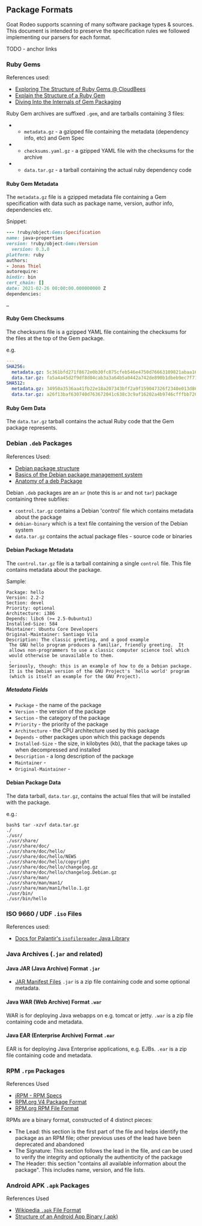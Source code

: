 ## Package Formats

Goat Rodeo supports scanning of many software package types & sources. This document is intended to preserve the specification rules we followed implementing our parsers for each format.

TODO - anchor links

### Ruby Gems
References used: 
- [Exploring The Structure of Ruby Gems @ CloudBees](https://www.cloudbees.com/blog/exploring-structure-ruby-gems)
- [Explain the Structure of a Ruby Gem](https://imvishalpandey.medium.com/explain-the-structure-of-a-ruby-gem-8774d88b1f00)
- [Diving Into the Internals of Gem Packaging](https://www.codemancers.com/blog/2020-08-17-understanding-gem-packaging/)

Ruby Gem archives are suffixed `.gem`, and are tarballs containing 3 files:
   * - `metadata.gz` - a gzipped file containing the metadata (dependency info, etc) and Gem Spec
   * - `checksums.yaml.gz` - a gzipped YAML file with the checksums for the archive
   * - `data.tar.gz` - a tarball containing the actual ruby dependency code

#### Ruby Gem Metadata
The `metadata.gz` file is a gzipped metadata file containing a Gem specification with data such as package name, version, author info, dependencies etc.

Snippet: 

```ruby
--- !ruby/object:Gem::Specification
name: java-properties
version: !ruby/object:Gem::Version
  version: 0.3.0
platform: ruby
authors:
- Jonas Thiel
autorequire:
bindir: bin
cert_chain: []
date: 2021-02-26 00:00:00.000000000 Z
dependencies:

…
```
#### Ruby Gem Checksums
The checksums file is a gzipped YAML file containing the checksums for the files at the top of the Gem package.

e.g.
```yaml
---
SHA256:
  metadata.gz: 5c361bfd271f8672e0b30fc875cfeb546e4750d76663109821abaa16712b7d4d
  data.tar.gz: fa5a4a45d2f9df8d04cab3a3a64b5a0442a742de890b1dbeb9ec7f7148e32038
SHA512:
  metadata.gz: 34950a3536aa41fb22e18a207343bff2a9f159047326f2340e013d86f648e0c9edd0769cb500e2fab13566c95a04cda7015f0a06d14480b2b17abd7a698012d6
  data.tar.gz: a26f13baf630740d763672041c638c3c9af16202a4b9746cfffbb7260d04655f41c3fbec48bb4bff638c5bbf57e3e306b0c0b8427e6787abad824a0507c8650b
```

#### Ruby Gem Data
The `data.tar.gz` tarball contains the actual Ruby code that the Gem package represents.

### Debian `.deb` Packages
References Used:
- [Debian package structure](https://wiki.freepascal.org/Debian_package_structure)
- [Basics of the Debian package management system](https://www.debian.org/doc/manuals/debian-faq/pkg-basics.en.html)
- [Anatomy of a deb Package](https://radagast.ca/linux/anatomy_of_a_deb_file.html)

Debian `.deb` packages are an `ar` (note this is `ar` and not `tar`) package containing three subfiles:
- `control.tar.gz` contains a Debian 'control' file which contains metadata about the package
- `debian-binary` which is a text file containing the version of the Debian system
- `data.tar.gz` contains the actual package files - source code or binaries

#### Debian Package Metadata
The `control.tar.gz` file is a tarball containing a single `control` file. This file contains metadata about the package.

Sample: 

```
Package: hello
Version: 2.2-2
Section: devel
Priority: optional
Architecture: i386
Depends: libc6 (>= 2.5-0ubuntu1)
Installed-Size: 584
Maintainer: Ubuntu Core Developers 
Original-Maintainer: Santiago Vila 
Description: The classic greeting, and a good example
 The GNU hello program produces a familiar, friendly greeting.  It
 allows non-programmers to use a classic computer science tool which
 would otherwise be unavailable to them.
 .
 Seriously, though: this is an example of how to do a Debian package.
 It is the Debian version of the GNU Project's `hello world' program
 (which is itself an example for the GNU Project).
 ```

 ##### Metadata Fields
 - `Package` - the name of the package
 - `Version` - the version of the package
 - `Section` - the category of the package
 - `Priority` - the priority of the package
 - `Architecture` - the CPU architecture used by this package
 - `Depends` - other packages upon which this package depends
 - `Installed-Size` - the size, in kilobytes (kb), that the package takes up when decompressed and installed
 - `Description` - a long description of the package
 - `Maintainer` - 
 - `Original-Maintainer` - 

 #### Debian Package Data
 The data tarball, `data.tar.gz`, contains the actual files that will be installed with the package. 

e.g.:
 ```
 bash$ tar -xzvf data.tar.gz 
./
./usr/
./usr/share/
./usr/share/doc/
./usr/share/doc/hello/
./usr/share/doc/hello/NEWS
./usr/share/doc/hello/copyright
./usr/share/doc/hello/changelog.gz
./usr/share/doc/hello/changelog.Debian.gz
./usr/share/man/
./usr/share/man/man1/
./usr/share/man/man1/hello.1.gz
./usr/bin/
./usr/bin/hello
 ```

### ISO 9660 / UDF `.iso` Files
References used:
- [Docs for Palantir's `isofilereader` Java Library](https://github.com/palantir/isofilereader)

### Java Archives (`.jar` and related)
#### Java JAR (Java Archive) Format `.jar`
- [JAR Manifest Files](https://docs.oracle.com/javase/tutorial/deployment/jar/manifestindex.html)
`.jar` is a zip file containing code and some optional metadata.
#### Java WAR (Web Archive) Format `.war`
WAR is for deploying Java webapps on e.g. tomcat or jetty. 
`.war` is a zip file containing code and metadata.
#### Java EAR (Enterprise Archive) Format `.ear`
EAR is for deploying Java Enterprise applications, e.g. EJBs. 
`.ear` is a zip file containing code and metadata.

### RPM `.rpm` Packages
References Used
- [jRPM - RPM Specs](https://jrpm.sourceforge.net/rpmspec/index.html)
- [RPM.org V4 Package Format](https://rpm-software-management.github.io/rpm/manual/format_v4.html)
- [RPM.org RPM File Format](http://ftp.rpm.org/max-rpm/s1-rpm-file-format-rpm-file-format.html)

RPMs are a binary format, constructed of 4 distinct pieces:
- The Lead: this section is the first part of the file and helps identify the package as an RPM file; other previous uses of the lead have been deprecated and abandoned
- The Signature: This section follows the lead in the file, and can be used to verify the integrity and optionally the authenticity of the package
- The Header: this section "contains all available information about the package". This includes name, version, and file lists.
### Android APK `.apk` Packages
References Used
- [Wikipedia `.apk` File Format](https://en.wikipedia.org/wiki/Apk_(file_format))
- [Structure of an Android App Binary (.apk)](https://www.appdome.com/how-to/devsecops-automation-mobile-cicd/appdome-basics/structure-of-an-android-app-binary-apk/)
